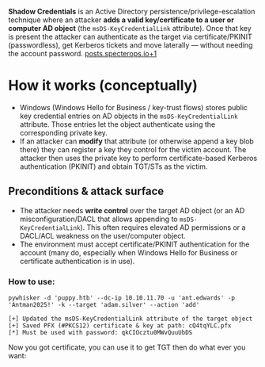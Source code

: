  **Shadow Credentials** is an Active Directory persistence/privilege-escalation technique where an attacker **adds a valid key/certificate to a user or computer AD object** (the `msDS-KeyCredentialLink` attribute). Once that key is present the attacker can authenticate as the target via certificate/PKINIT (passwordless), get Kerberos tickets and move laterally — without needing the account password. [posts.specterops.io+1](https://posts.specterops.io/shadow-credentials-abusing-key-trust-account-mapping-for-takeover-8ee1a53566ab?utm_source=chatgpt.com)
# How it works (conceptually)
- Windows (Windows Hello for Business / key-trust flows) stores public key credential entries on AD objects in the `msDS-KeyCredentialLink` attribute. Those entries let the object authenticate using the corresponding private key.
- If an attacker can **modify** that attribute (or otherwise append a key blob there) they can register a key they control for the victim account. The attacker then uses the private key to perform certificate-based Kerberos authentication (PKINIT) and obtain TGT/STs as the victim.

## Preconditions & attack surface
- The attacker needs **write control** over the target AD object (or an AD misconfiguration/DACL that allows appending to `msDS-KeyCredentialLink`). This often requires elevated AD permissions or a DACL/ACL weakness on the user/computer object.
- The environment must accept certificate/PKINIT authentication for the account (many do, especially when Windows Hello for Business or certificate authentication is in use).


### How to use:
```
pywhisker -d 'puppy.htb' --dc-ip 10.10.11.70 -u 'ant.edwards' -p 'Antman2025!' -k --target 'adam.silver' --action 'add'

[+] Updated the msDS-KeyCredentialLink attribute of the target object
[+] Saved PFX (#PKCS12) certificate & key at path: cQ4tqYLC.pfx
[*] Must be used with password: qkCIOcztu0MWvQuuUbDS
```
Now you got certificate, you can use it to get TGT then do what ever you want:
```

```